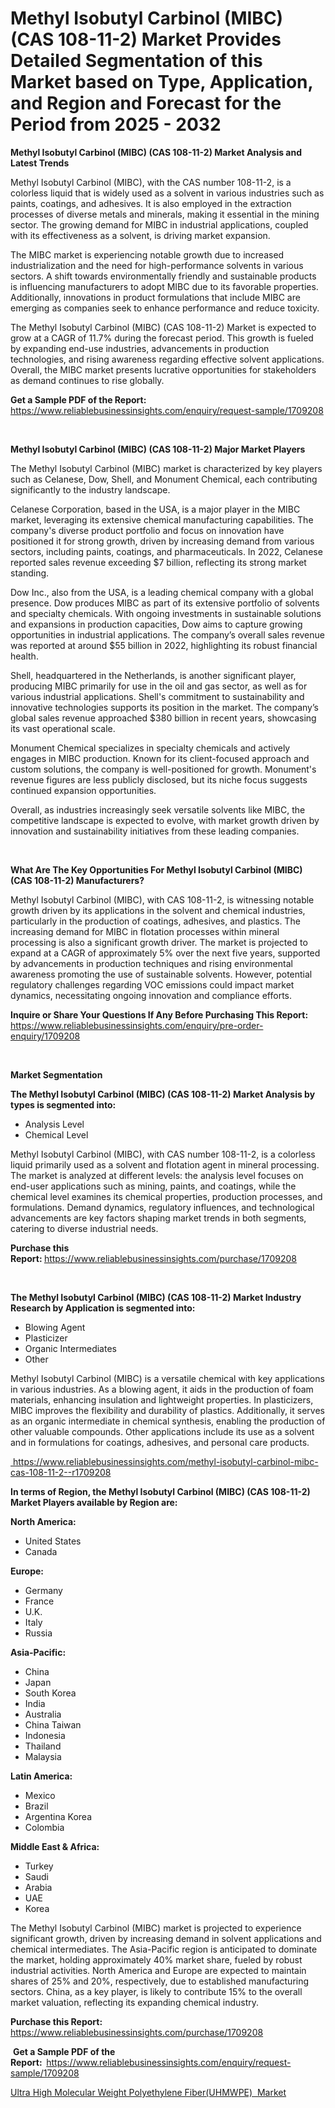 <p><h1>Methyl Isobutyl Carbinol (MIBC) (CAS 108-11-2) Market Provides Detailed Segmentation of this Market based on Type, Application, and Region and Forecast for the Period from 2025 - 2032</h1></p><p><strong>Methyl Isobutyl Carbinol (MIBC) (CAS 108-11-2) Market Analysis and Latest Trends</strong></p>
<p><p>Methyl Isobutyl Carbinol (MIBC), with the CAS number 108-11-2, is a colorless liquid that is widely used as a solvent in various industries such as paints, coatings, and adhesives. It is also employed in the extraction processes of diverse metals and minerals, making it essential in the mining sector. The growing demand for MIBC in industrial applications, coupled with its effectiveness as a solvent, is driving market expansion.</p><p>The MIBC market is experiencing notable growth due to increased industrialization and the need for high-performance solvents in various sectors. A shift towards environmentally friendly and sustainable products is influencing manufacturers to adopt MIBC due to its favorable properties. Additionally, innovations in product formulations that include MIBC are emerging as companies seek to enhance performance and reduce toxicity.</p><p>The Methyl Isobutyl Carbinol (MIBC) (CAS 108-11-2) Market is expected to grow at a CAGR of 11.7% during the forecast period. This growth is fueled by expanding end-use industries, advancements in production technologies, and rising awareness regarding effective solvent applications. Overall, the MIBC market presents lucrative opportunities for stakeholders as demand continues to rise globally.</p></p>
<p><strong>Get a Sample PDF of the Report:&nbsp;</strong> <a href="https://www.reliablebusinessinsights.com/enquiry/request-sample/1709208?utm_campaign=63&utm_medium=2&utm_source=Github&utm_content=ia&utm_term=10012025&utm_id=methyl-isobutyl-carbinol-mibc-cas-108-11-2">https://www.reliablebusinessinsights.com/enquiry/request-sample/1709208</a></p>
<p>&nbsp;</p>
<p><strong>Methyl Isobutyl Carbinol (MIBC) (CAS 108-11-2) Major Market Players</strong></p>
<p><p>The Methyl Isobutyl Carbinol (MIBC) market is characterized by key players such as Celanese, Dow, Shell, and Monument Chemical, each contributing significantly to the industry landscape.</p><p>Celanese Corporation, based in the USA, is a major player in the MIBC market, leveraging its extensive chemical manufacturing capabilities. The company's diverse product portfolio and focus on innovation have positioned it for strong growth, driven by increasing demand from various sectors, including paints, coatings, and pharmaceuticals. In 2022, Celanese reported sales revenue exceeding $7 billion, reflecting its strong market standing.</p><p>Dow Inc., also from the USA, is a leading chemical company with a global presence. Dow produces MIBC as part of its extensive portfolio of solvents and specialty chemicals. With ongoing investments in sustainable solutions and expansions in production capacities, Dow aims to capture growing opportunities in industrial applications. The company’s overall sales revenue was reported at around $55 billion in 2022, highlighting its robust financial health.</p><p>Shell, headquartered in the Netherlands, is another significant player, producing MIBC primarily for use in the oil and gas sector, as well as for various industrial applications. Shell's commitment to sustainability and innovative technologies supports its position in the market. The company’s global sales revenue approached $380 billion in recent years, showcasing its vast operational scale.</p><p>Monument Chemical specializes in specialty chemicals and actively engages in MIBC production. Known for its client-focused approach and custom solutions, the company is well-positioned for growth. Monument's revenue figures are less publicly disclosed, but its niche focus suggests continued expansion opportunities.</p><p>Overall, as industries increasingly seek versatile solvents like MIBC, the competitive landscape is expected to evolve, with market growth driven by innovation and sustainability initiatives from these leading companies.</p></p>
<p>&nbsp;</p>
<p><strong>What Are The Key Opportunities For Methyl Isobutyl Carbinol (MIBC) (CAS 108-11-2) Manufacturers?</strong></p>
<p><p>Methyl Isobutyl Carbinol (MIBC), with CAS 108-11-2, is witnessing notable growth driven by its applications in the solvent and chemical industries, particularly in the production of coatings, adhesives, and plastics. The increasing demand for MIBC in flotation processes within mineral processing is also a significant growth driver. The market is projected to expand at a CAGR of approximately 5% over the next five years, supported by advancements in production techniques and rising environmental awareness promoting the use of sustainable solvents. However, potential regulatory challenges regarding VOC emissions could impact market dynamics, necessitating ongoing innovation and compliance efforts.</p></p>
<p><strong>Inquire or Share Your Questions If Any Before Purchasing This Report:</strong> <a href="https://www.reliablebusinessinsights.com/enquiry/pre-order-enquiry/1709208?utm_campaign=63&utm_medium=2&utm_source=Github&utm_content=ia&utm_term=10012025&utm_id=methyl-isobutyl-carbinol-mibc-cas-108-11-2">https://www.reliablebusinessinsights.com/enquiry/pre-order-enquiry/1709208</a></p>
<p>&nbsp;</p>
<p><strong>Market Segmentation</strong></p>
<p><strong>The Methyl Isobutyl Carbinol (MIBC) (CAS 108-11-2) Market Analysis by types is segmented into:</strong></p>
<p><ul><li>Analysis Level</li><li>Chemical Level</li></ul></p>
<p><p>Methyl Isobutyl Carbinol (MIBC), with CAS number 108-11-2, is a colorless liquid primarily used as a solvent and flotation agent in mineral processing. The market is analyzed at different levels: the analysis level focuses on end-user applications such as mining, paints, and coatings, while the chemical level examines its chemical properties, production processes, and formulations. Demand dynamics, regulatory influences, and technological advancements are key factors shaping market trends in both segments, catering to diverse industrial needs.</p></p>
<p><strong>Purchase this Report:&nbsp;</strong><a href="https://www.reliablebusinessinsights.com/purchase/1709208?utm_campaign=63&utm_medium=2&utm_source=Github&utm_content=ia&utm_term=10012025&utm_id=methyl-isobutyl-carbinol-mibc-cas-108-11-2">https://www.reliablebusinessinsights.com/purchase/1709208</a></p>
<p>&nbsp;</p>
<p><strong>The Methyl Isobutyl Carbinol (MIBC) (CAS 108-11-2) Market Industry Research by Application is segmented into:</strong></p>
<p><ul><li>Blowing Agent</li><li>Plasticizer</li><li>Organic Intermediates</li><li>Other</li></ul></p>
<p><p>Methyl Isobutyl Carbinol (MIBC) is a versatile chemical with key applications in various industries. As a blowing agent, it aids in the production of foam materials, enhancing insulation and lightweight properties. In plasticizers, MIBC improves the flexibility and durability of plastics. Additionally, it serves as an organic intermediate in chemical synthesis, enabling the production of other valuable compounds. Other applications include its use as a solvent and in formulations for coatings, adhesives, and personal care products.</p></p>
<p><a href="https://www.reliablebusinessinsights.com/methyl-isobutyl-carbinol-mibc-cas-108-11-2--r1709208?utm_campaign=63&utm_medium=2&utm_source=Github&utm_content=ia&utm_term=10012025&utm_id=methyl-isobutyl-carbinol-mibc-cas-108-11-2">&nbsp;https://www.reliablebusinessinsights.com/methyl-isobutyl-carbinol-mibc-cas-108-11-2--r1709208</a></p>
<p><strong>In terms of Region, the Methyl Isobutyl Carbinol (MIBC) (CAS 108-11-2) Market Players available by Region are:</strong></p>
<p>
    <p> <strong> North America: </strong>
        <ul>
            <li>United States</li>
            <li>Canada</li>
        </ul>
        </p> 
    <p> <strong> Europe: </strong>
        <ul>
            <li>Germany</li>
            <li>France</li>
            <li>U.K.</li>
            <li>Italy</li>
            <li>Russia</li>
        </ul>
        </p> 
    <p> <strong> Asia-Pacific: </strong>
        <ul>
            <li>China</li>
            <li>Japan</li>
            <li>South Korea</li>
            <li>India</li>
            <li>Australia</li>
            <li>China Taiwan</li>
            <li>Indonesia</li>
            <li>Thailand</li>
            <li>Malaysia</li>
        </ul>
        </p> 
    <p> <strong> Latin America: </strong>
        <ul>
            <li>Mexico</li>
            <li>Brazil</li>
            <li>Argentina Korea</li>
            <li>Colombia</li>
        </ul>
        </p> 
    <p> <strong> Middle East & Africa: </strong>
        <ul>
            <li>Turkey</li>
            <li>Saudi</li>
            <li>Arabia</li>
            <li>UAE</li>
            <li>Korea</li>
        </ul>
    </p>
    </p>
<p><p>The Methyl Isobutyl Carbinol (MIBC) market is projected to experience significant growth, driven by increasing demand in solvent applications and chemical intermediates. The Asia-Pacific region is anticipated to dominate the market, holding approximately 40% market share, fueled by robust industrial activities. North America and Europe are expected to maintain shares of 25% and 20%, respectively, due to established manufacturing sectors. China, as a key player, is likely to contribute 15% to the overall market valuation, reflecting its expanding chemical industry.</p></p>
<p><strong>Purchase this Report: </strong><a href="https://www.reliablebusinessinsights.com/purchase/1709208?utm_campaign=63&utm_medium=2&utm_source=Github&utm_content=ia&utm_term=10012025&utm_id=methyl-isobutyl-carbinol-mibc-cas-108-11-2">https://www.reliablebusinessinsights.com/purchase/1709208</a></p>
<p>&nbsp;<strong>Get a Sample PDF of the Report:&nbsp;&nbsp;</strong><a href="https://www.reliablebusinessinsights.com/enquiry/request-sample/1709208?utm_campaign=63&utm_medium=2&utm_source=Github&utm_content=ia&utm_term=10012025&utm_id=methyl-isobutyl-carbinol-mibc-cas-108-11-2">https://www.reliablebusinessinsights.com/enquiry/request-sample/1709208</a></p>
<p><strong></strong></p>
<p><p><a href="https://github.com/barnickclara79/Market-Research-Report-List-1/blob/main/ultra-high-molecular-weight-polyethylene-fiberuhmwpe-market.md?utm_campaign=63&utm_medium=2&utm_source=Github&utm_content=ia&utm_term=10012025&utm_id=methyl-isobutyl-carbinol-mibc-cas-108-11-2">Ultra High Molecular Weight Polyethylene Fiber(UHMWPE)  Market</a></p></p>